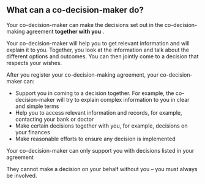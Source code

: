 ##  What can a co-decision-maker do?

Your co-decision-maker can make the decisions set out in the co-decision-
making agreement **together with you** .

Your co-decision-maker will help you to get relevant information and will
explain it to you. Together, you look at the information and talk about the
different options and outcomes. You can then jointly come to a decision that
respects your wishes.

After you register your co-decision-making agreement, your co-decision-maker
can:

  * Support you in coming to a decision together. For example, the co-decision-maker will try to explain complex information to you in clear and simple terms 
  * Help you to access relevant information and records, for example, contacting your bank or doctor 
  * Make certain decisions together with you, for example, decisions on your finances 
  * Make reasonable efforts to ensure any decision is implemented 

Your co-decision-maker can only support you with decisions listed in your
agreement

They cannot make a decision on your behalf without you – you must always be
involved.
